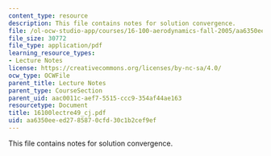 ```yaml
---
content_type: resource
description: This file contains notes for solution convergence.
file: /ol-ocw-studio-app/courses/16-100-aerodynamics-fall-2005/aa6350eeed2785870cfd30c1b2cef9ef_16100lectre49_cj.pdf
file_size: 30772
file_type: application/pdf
learning_resource_types:
- Lecture Notes
license: https://creativecommons.org/licenses/by-nc-sa/4.0/
ocw_type: OCWFile
parent_title: Lecture Notes
parent_type: CourseSection
parent_uid: aac0011c-aef7-5515-ccc9-354af44ae163
resourcetype: Document
title: 16100lectre49_cj.pdf
uid: aa6350ee-ed27-8587-0cfd-30c1b2cef9ef
---
```

This file contains notes for solution convergence.